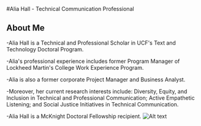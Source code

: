 #Alia Hall - Technical Communication Professional
## About Me

-Alia Hall is a Technical and Professional Scholar in UCF's Text and Technology Doctoral Program. 

-Alia's professional experience includes former Program Manager of Lockheed Martin's College Work Experience Program. 

-Alia is also a former corporate Project Manager and Business Analyst. 

-Moreover, her current research interests include: Diversity, Equity, and Inclusion in Technical and Professional Communication; Active Empathetic Listening; and Social Justice Initiatives in Technical Communication. 

-Alia Hall is a McKnight Doctoral Fellowship recipient. ![Alt text](../../../Desktop/(featured-image.jpg).png)